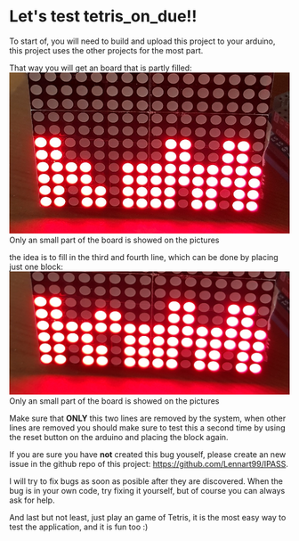 # Let's test tetris_on_due!!

To start of, you will need to build and upload this project to your arduino, this project uses the other projects for the most part.

That way you will get an board that is partly filled:
![alt text](pictures/pict_1.jpg "this is the board you will get")
Only an small part of the board is showed on the pictures

the idea is to fill in the third and fourth line, which can be done by placing just one block:
![alt text](pictures/pict_2.jpg "put the block here")
Only an small part of the board is showed on the pictures

Make sure that **ONLY** this two lines are removed by the system, when other lines are removed you should make sure to test this a second time by using the reset button on the arduino and placing the block again.

If you are sure you have **not** created this bug youself, please create an new issue in the github repo of this project: https://github.com/Lennart99/IPASS.

I will try to fix bugs as soon as posible after they are discovered.
When the bug is in your own code, try fixing it yourself, but of course you can always ask for help.

And last but not least, just play an game of Tetris, it is the most easy way to test the application, and it is fun too :)
